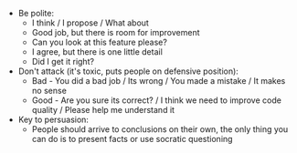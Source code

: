 * Be polite:
	* I think / I propose / What about
	* Good job, but there is room for improvement
	* Сan you look at this feature please?
	* I agree, but there is one little detail
	* Did I get it right?
* Don't attack (it's toxic, puts people on defensive position):
    * Bad - You did a bad job / Its wrong / You made a mistake / It makes no sense
    * Good - Are you sure its correct? / I think we need to improve code quality / Please help me understand it
* Key to persuasion:
    * People should arrive to conclusions on their own, the only thing you can do is to present facts or use socratic questioning